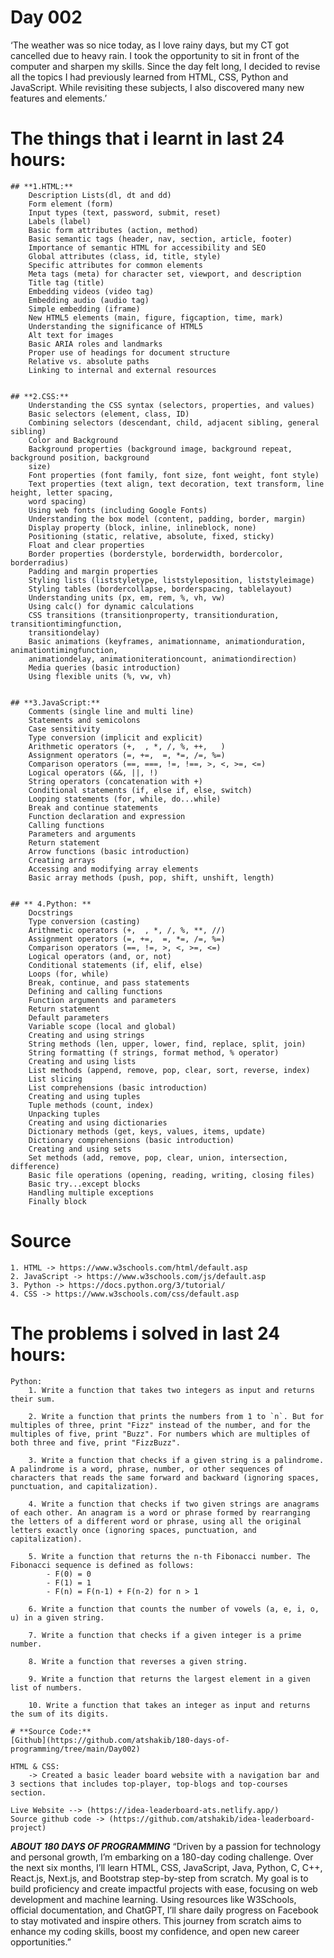# Day 002

‘The weather was so nice today, as I love rainy days, but my CT got cancelled due to heavy rain. I took the opportunity to sit in front of the computer and sharpen my skills. Since the day felt long, I decided to revise all the topics I had previously learned from HTML, CSS, Python and JavaScript. While revisiting these subjects, I also discovered many new features and elements.’

# **The things that i learnt in last 24 hours:**

    ## **1.HTML:**
        Description Lists(dl, dt and dd)
        Form element (form)
        Input types (text, password, submit, reset)
        Labels (label)
        Basic form attributes (action, method)
        Basic semantic tags (header, nav, section, article, footer)
        Importance of semantic HTML for accessibility and SEO
        Global attributes (class, id, title, style)
        Specific attributes for common elements
        Meta tags (meta) for character set, viewport, and description
        Title tag (title)
        Embedding videos (video tag)
        Embedding audio (audio tag)
        Simple embedding (iframe)
        New HTML5 elements (main, figure, figcaption, time, mark)
        Understanding the significance of HTML5
        Alt text for images
        Basic ARIA roles and landmarks
        Proper use of headings for document structure
        Relative vs. absolute paths
        Linking to internal and external resources


    ## **2.CSS:**
        Understanding the CSS syntax (selectors, properties, and values)
        Basic selectors (element, class, ID)
        Combining selectors (descendant, child, adjacent sibling, general sibling)
        Color and Background
        Background properties (background image, background repeat, background position, background
        size)
        Font properties (font family, font size, font weight, font style)
        Text properties (text align, text decoration, text transform, line height, letter spacing,
        word spacing)
        Using web fonts (including Google Fonts)
        Understanding the box model (content, padding, border, margin)
        Display property (block, inline, inlineblock, none)
        Positioning (static, relative, absolute, fixed, sticky)
        Float and clear properties
        Border properties (borderstyle, borderwidth, bordercolor, borderradius)
        Padding and margin properties
        Styling lists (liststyletype, liststyleposition, liststyleimage)
        Styling tables (bordercollapse, borderspacing, tablelayout)
        Understanding units (px, em, rem, %, vh, vw)
        Using calc() for dynamic calculations
        CSS transitions (transitionproperty, transitionduration, transitiontimingfunction,
        transitiondelay)
        Basic animations (keyframes, animationname, animationduration, animationtimingfunction,
        animationdelay, animationiterationcount, animationdirection)
        Media queries (basic introduction)
        Using flexible units (%, vw, vh)


    ## **3.JavaScript:**
        Comments (single line and multi line)
        Statements and semicolons
        Case sensitivity
        Type conversion (implicit and explicit)
        Arithmetic operators (+,  , *, /, %, ++,   )
        Assignment operators (=, +=,  =, *=, /=, %=)
        Comparison operators (==, ===, !=, !==, >, <, >=, <=)
        Logical operators (&&, ||, !)
        String operators (concatenation with +)
        Conditional statements (if, else if, else, switch)
        Looping statements (for, while, do...while)
        Break and continue statements
        Function declaration and expression
        Calling functions
        Parameters and arguments
        Return statement
        Arrow functions (basic introduction)
        Creating arrays
        Accessing and modifying array elements
        Basic array methods (push, pop, shift, unshift, length)

        
    ## ** 4.Python: **
        Docstrings
        Type conversion (casting)
        Arithmetic operators (+,  , *, /, %, **, //)
        Assignment operators (=, +=,  =, *=, /=, %=)
        Comparison operators (==, !=, >, <, >=, <=)
        Logical operators (and, or, not)
        Conditional statements (if, elif, else)
        Loops (for, while)
        Break, continue, and pass statements
        Defining and calling functions
        Function arguments and parameters
        Return statement
        Default parameters
        Variable scope (local and global)
        Creating and using strings
        String methods (len, upper, lower, find, replace, split, join)
        String formatting (f strings, format method, % operator)
        Creating and using lists
        List methods (append, remove, pop, clear, sort, reverse, index)
        List slicing
        List comprehensions (basic introduction)
        Creating and using tuples
        Tuple methods (count, index)
        Unpacking tuples
        Creating and using dictionaries
        Dictionary methods (get, keys, values, items, update)
        Dictionary comprehensions (basic introduction)
        Creating and using sets
        Set methods (add, remove, pop, clear, union, intersection, difference)
        Basic file operations (opening, reading, writing, closing files)
        Basic try...except blocks
        Handling multiple exceptions
        Finally block

# **Source**

    1. HTML -> https://www.w3schools.com/html/default.asp
    2. JavaScript -> https://www.w3schools.com/js/default.asp
    3. Python -> https://docs.python.org/3/tutorial/
    4. CSS -> https://www.w3schools.com/css/default.asp

# **The problems i solved in last 24 hours:**

    Python:
        1. Write a function that takes two integers as input and returns their sum.

        2. Write a function that prints the numbers from 1 to `n`. But for multiples of three, print "Fizz" instead of the number, and for the multiples of five, print "Buzz". For numbers which are multiples of both three and five, print "FizzBuzz".

        3. Write a function that checks if a given string is a palindrome. A palindrome is a word, phrase, number, or other sequences of characters that reads the same forward and backward (ignoring spaces, punctuation, and capitalization).

        4. Write a function that checks if two given strings are anagrams of each other. An anagram is a word or phrase formed by rearranging the letters of a different word or phrase, using all the original letters exactly once (ignoring spaces, punctuation, and capitalization).

        5. Write a function that returns the n-th Fibonacci number. The Fibonacci sequence is defined as follows:
            - F(0) = 0
            - F(1) = 1
            - F(n) = F(n-1) + F(n-2) for n > 1

        6. Write a function that counts the number of vowels (a, e, i, o, u) in a given string.

        7. Write a function that checks if a given integer is a prime number.

        8. Write a function that reverses a given string.

        9. Write a function that returns the largest element in a given list of numbers.

        10. Write a function that takes an integer as input and returns the sum of its digits.

    # **Source Code:**
    [Github](https://github.com/atshakib/180-days-of-programming/tree/main/Day002)
    
    HTML & CSS:
        -> Created a basic leader board website with a navigation bar and 3 sections that includes top-player, top-blogs and top-courses section.
    
    Live Website --> (https://idea-leaderboard-ats.netlify.app/)
    Source github code -> (https://github.com/atshakib/idea-leaderboard-project)

***ABOUT 180 DAYS OF PROGRAMMING***
“Driven by a passion for technology and personal growth, I’m embarking on a 180-day coding challenge. Over the next six months, I’ll learn HTML, CSS, JavaScript, Java, Python, C, C++, React.js, Next.js, and Bootstrap step-by-step from scratch. My goal is to build proficiency and create impactful projects with ease, focusing on web development and machine learning. Using resources like W3Schools, official documentation, and ChatGPT, I’ll share daily progress on Facebook to stay motivated and inspire others. This journey from scratch aims to enhance my coding skills, boost my confidence, and open new career opportunities.”

